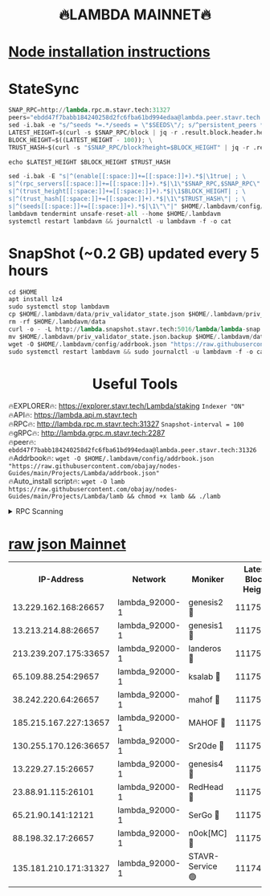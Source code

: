 <h1 align="center"> 🔥LAMBDA MAINNET🔥</h1>


[Node installation instructions](https://github.com/obajay/nodes-Guides/tree/main/Projects/Lambda)
=


# StateSync
```python
SNAP_RPC=http://lambda.rpc.m.stavr.tech:31327
peers="ebdd47f7babb184240258d2fc6fba61bd994edaa@lambda.peer.stavr.tech:31326" 
sed -i.bak -e "s/^seeds *=.*/seeds = \"$SEEDS\"/; s/^persistent_peers *=.*/persistent_peers = \"$PEERS\"/" $HOME/.lambdavm/config/config.toml
LATEST_HEIGHT=$(curl -s $SNAP_RPC/block | jq -r .result.block.header.height); \
BLOCK_HEIGHT=$((LATEST_HEIGHT - 100)); \
TRUST_HASH=$(curl -s "$SNAP_RPC/block?height=$BLOCK_HEIGHT" | jq -r .result.block_id.hash)

echo $LATEST_HEIGHT $BLOCK_HEIGHT $TRUST_HASH

sed -i.bak -E "s|^(enable[[:space:]]+=[[:space:]]+).*$|\1true| ; \
s|^(rpc_servers[[:space:]]+=[[:space:]]+).*$|\1\"$SNAP_RPC,$SNAP_RPC\"| ; \
s|^(trust_height[[:space:]]+=[[:space:]]+).*$|\1$BLOCK_HEIGHT| ; \
s|^(trust_hash[[:space:]]+=[[:space:]]+).*$|\1\"$TRUST_HASH\"| ; \
s|^(seeds[[:space:]]+=[[:space:]]+).*$|\1\"\"|" $HOME/.lambdavm/config/config.toml
lambdavm tendermint unsafe-reset-all --home $HOME/.lambdavm
systemctl restart lambdavm && journalctl -u lambdavm -f -o cat

```
# SnapShot (~0.2 GB) updated every 5 hours
```python
cd $HOME
apt install lz4
sudo systemctl stop lambdavm
cp $HOME/.lambdavm/data/priv_validator_state.json $HOME/.lambdavm/priv_validator_state.json.backup
rm -rf $HOME/.lambdavm/data
curl -o - -L http://lambda.snapshot.stavr.tech:5016/lambda/lambda-snap.tar.lz4 | lz4 -c -d - | tar -x -C $HOME/.lambdavm --strip-components 2
mv $HOME/.lambdavm/priv_validator_state.json.backup $HOME/.lambdavm/data/priv_validator_state.json
wget -O $HOME/.lambdavm/config/addrbook.json "https://raw.githubusercontent.com/obajay/nodes-Guides/main/Projects/Lambda/addrbook.json"
sudo systemctl restart lambdavm && sudo journalctl -u lambdavm -f -o cat
```
 <h1 align="center"> Useful Tools</h1>

🔥EXPLORER🔥:      https://explorer.stavr.tech/Lambda/staking	        `Indexer "ON"` \
🔥API🔥: 			 		 https://lambda.api.m.stavr.tech \
🔥RPC🔥:           http://lambda.rpc.m.stavr.tech:31327	              `Snapshot-interval = 100` \
🔥gRPC🔥:          http://lambda.grpc.m.stavr.tech:2287 \
🔥peer🔥:					 `ebdd47f7babb184240258d2fc6fba61bd994edaa@lambda.peer.stavr.tech:31326` \
🔥Addrbook🔥:    ```wget -O $HOME/.lambdavm/config/addrbook.json "https://raw.githubusercontent.com/obajay/nodes-Guides/main/Projects/Lambda/addrbook.json"``` \
🔥Auto_install script🔥: ```wget -O lamb https://raw.githubusercontent.com/obajay/nodes-Guides/main/Projects/Lambda/lamb && chmod +x lamb && ./lamb```


<details>
<summary>RPC Scanning</summary>

<h2 align="center"> We scan nodes in real time every 4 hours. And we provide the final result of RPC endpoints.
We cannot influence the operation of these nodes in any way. </h2>


```python
If Voting Power is higher than 0 --> then the Node is a validator of the network and may be subject to attack and be a potential threat to the chain.
```
```python
We marked such validators with a red symbol
```

</details>

[raw json Mainnet](https://rpc-check.lambm.stavr.tech/lambm/rpc-lambm-result.json)
=


<table><tr><th>IP-Address</th><th>Network</th><th>Moniker</th><th>Latest Block Height</th><th>Earliest Block Height</th><th>Catching Up</th><th>Tx Index</th><th>Voting Power</th><th>Scan Time</th></tr><tr><td>13.229.162.168:26657</td><td>lambda_92000-1</td><td>genesis2 🔴</td><td>11175204</td><td>1</td><td>False</td><td>on</td><td>16689330</td><td>2024-01-17T04:06:17.081375186UTC</td></tr><tr><td>13.213.214.88:26657</td><td>lambda_92000-1</td><td>genesis1 🔴</td><td>11175206</td><td>1</td><td>False</td><td>on</td><td>107835</td><td>2024-01-17T04:06:22.029788535UTC</td></tr><tr><td>213.239.207.175:33657</td><td>lambda_92000-1</td><td>landeros 🔴</td><td>11175202</td><td>8136001</td><td>False</td><td>off</td><td>1395122</td><td>2024-01-17T04:06:11.013847548UTC</td></tr><tr><td>65.109.88.254:29657</td><td>lambda_92000-1</td><td>ksalab 🔴</td><td>11175206</td><td>8715001</td><td>False</td><td>on</td><td>507955</td><td>2024-01-17T04:06:26.809401892UTC</td></tr><tr><td>38.242.220.64:26657</td><td>lambda_92000-1</td><td>mahof 🔴</td><td>11175202</td><td>10131001</td><td>False</td><td>off</td><td>770350</td><td>2024-01-17T04:06:04.601040741UTC</td></tr><tr><td>185.215.167.227:13657</td><td>lambda_92000-1</td><td>MAHOF 🔴</td><td>11175205</td><td>10134001</td><td>False</td><td>on</td><td>2051510</td><td>2024-01-17T04:06:20.763192899UTC</td></tr><tr><td>130.255.170.126:36657</td><td>lambda_92000-1</td><td>Sr20de 🔴</td><td>11175202</td><td>10715001</td><td>False</td><td>off</td><td>675373</td><td>2024-01-17T04:06:11.469407398UTC</td></tr><tr><td>13.229.27.15:26657</td><td>lambda_92000-1</td><td>genesis4 🔴</td><td>11175205</td><td>11043001</td><td>False</td><td>on</td><td>9763079</td><td>2024-01-17T04:06:20.398970893UTC</td></tr><tr><td>23.88.91.115:26101</td><td>lambda_92000-1</td><td>RedHead 🔴</td><td>11175202</td><td>11075202</td><td>False</td><td>off</td><td>553202</td><td>2024-01-17T04:06:11.719422489UTC</td></tr><tr><td>65.21.90.141:12121</td><td>lambda_92000-1</td><td>SerGo 🔴</td><td>11175206</td><td>11075206</td><td>False</td><td>off</td><td>10611891</td><td>2024-01-17T04:06:27.248231390UTC</td></tr><tr><td>88.198.32.17:26657</td><td>lambda_92000-1</td><td>n0ok[MC] 🔴</td><td>11175207</td><td>11075207</td><td>False</td><td>off</td><td>1578630</td><td>2024-01-17T04:06:30.223075193UTC</td></tr><tr><td>135.181.210.171:31327</td><td>lambda_92000-1</td><td>STAVR-Service 🟢</td><td>11174210</td><td>11172001</td><td>False</td><td>on</td><td>0</td><td>2024-01-17T04:06:26.476998888UTC</td></tr></table>
